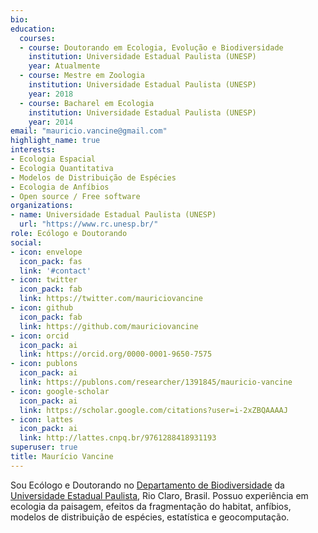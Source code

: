 ```yaml
---
bio:
education:
  courses:
  - course: Doutorando em Ecologia, Evolução e Biodiversidade
    institution: Universidade Estadual Paulista (UNESP)
    year: Atualmente
  - course: Mestre em Zoologia
    institution: Universidade Estadual Paulista (UNESP)
    year: 2018
  - course: Bacharel em Ecologia
    institution: Universidade Estadual Paulista (UNESP)
    year: 2014
email: "mauricio.vancine@gmail.com"
highlight_name: true
interests:
- Ecologia Espacial
- Ecologia Quantitativa
- Modelos de Distribuição de Espécies
- Ecologia de Anfíbios
- Open source / Free software
organizations:
- name: Universidade Estadual Paulista (UNESP)
  url: "https://www.rc.unesp.br/"
role: Ecólogo e Doutorando
social:
- icon: envelope
  icon_pack: fas
  link: '#contact'
- icon: twitter
  icon_pack: fab
  link: https://twitter.com/mauriciovancine
- icon: github
  icon_pack: fab
  link: https://github.com/mauriciovancine
- icon: orcid
  icon_pack: ai
  link: https://orcid.org/0000-0001-9650-7575
- icon: publons
  icon_pack: ai
  link: https://publons.com/researcher/1391845/mauricio-vancine
- icon: google-scholar
  icon_pack: ai
  link: https://scholar.google.com/citations?user=i-2xZBQAAAAJ
- icon: lattes
  icon_pack: ai
  link: http://lattes.cnpq.br/9761288418931193
superuser: true
title: Maurício Vancine
---
```


Sou Ecólogo e Doutorando no [Departamento de Biodiversidade](https://ib.rc.unesp.br/#!/departamentos/ecologia/) da [Universidade Estadual Paulista](https://ib.rc.unesp.br/#!/), Rio Claro, Brasil. Possuo experiência em ecologia da paisagem, efeitos da fragmentação do habitat, anfíbios, modelos de distribuição de espécies, estatística e geocomputação.
